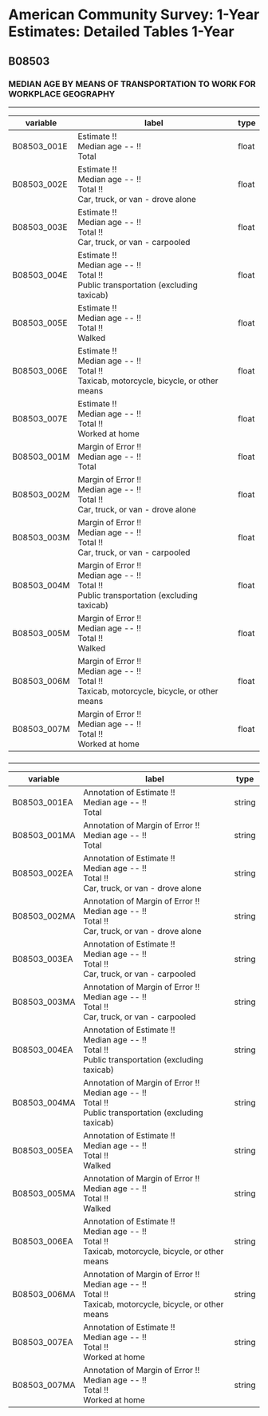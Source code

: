 # American Community Survey: 1-Year Estimates: Detailed Tables 1-Year

## B08503

### MEDIAN AGE BY MEANS OF TRANSPORTATION TO WORK FOR WORKPLACE GEOGRAPHY

___

| variable | label | type |
| ----- | ----- | ----- |
| B08503_001E | Estimate !!<br>Median age -- !!<br>Total | float |
| B08503_002E | Estimate !!<br>Median age -- !!<br>Total !!<br>Car, truck, or van - drove alone | float |
| B08503_003E | Estimate !!<br>Median age -- !!<br>Total !!<br>Car, truck, or van - carpooled | float |
| B08503_004E | Estimate !!<br>Median age -- !!<br>Total !!<br>Public transportation (excluding taxicab) | float |
| B08503_005E | Estimate !!<br>Median age -- !!<br>Total !!<br>Walked | float |
| B08503_006E | Estimate !!<br>Median age -- !!<br>Total !!<br>Taxicab, motorcycle, bicycle, or other means | float |
| B08503_007E | Estimate !!<br>Median age -- !!<br>Total !!<br>Worked at home | float |
| B08503_001M | Margin of Error !!<br>Median age -- !!<br>Total | float |
| B08503_002M | Margin of Error !!<br>Median age -- !!<br>Total !!<br>Car, truck, or van - drove alone | float |
| B08503_003M | Margin of Error !!<br>Median age -- !!<br>Total !!<br>Car, truck, or van - carpooled | float |
| B08503_004M | Margin of Error !!<br>Median age -- !!<br>Total !!<br>Public transportation (excluding taxicab) | float |
| B08503_005M | Margin of Error !!<br>Median age -- !!<br>Total !!<br>Walked | float |
| B08503_006M | Margin of Error !!<br>Median age -- !!<br>Total !!<br>Taxicab, motorcycle, bicycle, or other means | float |
| B08503_007M | Margin of Error !!<br>Median age -- !!<br>Total !!<br>Worked at home | float |
### 

___

| variable | label | type |
| ----- | ----- | ----- |
| B08503_001EA | Annotation of Estimate !!<br>Median age -- !!<br>Total | string |
| B08503_001MA | Annotation of Margin of Error !!<br>Median age -- !!<br>Total | string |
| B08503_002EA | Annotation of Estimate !!<br>Median age -- !!<br>Total !!<br>Car, truck, or van - drove alone | string |
| B08503_002MA | Annotation of Margin of Error !!<br>Median age -- !!<br>Total !!<br>Car, truck, or van - drove alone | string |
| B08503_003EA | Annotation of Estimate !!<br>Median age -- !!<br>Total !!<br>Car, truck, or van - carpooled | string |
| B08503_003MA | Annotation of Margin of Error !!<br>Median age -- !!<br>Total !!<br>Car, truck, or van - carpooled | string |
| B08503_004EA | Annotation of Estimate !!<br>Median age -- !!<br>Total !!<br>Public transportation (excluding taxicab) | string |
| B08503_004MA | Annotation of Margin of Error !!<br>Median age -- !!<br>Total !!<br>Public transportation (excluding taxicab) | string |
| B08503_005EA | Annotation of Estimate !!<br>Median age -- !!<br>Total !!<br>Walked | string |
| B08503_005MA | Annotation of Margin of Error !!<br>Median age -- !!<br>Total !!<br>Walked | string |
| B08503_006EA | Annotation of Estimate !!<br>Median age -- !!<br>Total !!<br>Taxicab, motorcycle, bicycle, or other means | string |
| B08503_006MA | Annotation of Margin of Error !!<br>Median age -- !!<br>Total !!<br>Taxicab, motorcycle, bicycle, or other means | string |
| B08503_007EA | Annotation of Estimate !!<br>Median age -- !!<br>Total !!<br>Worked at home | string |
| B08503_007MA | Annotation of Margin of Error !!<br>Median age -- !!<br>Total !!<br>Worked at home | string |

